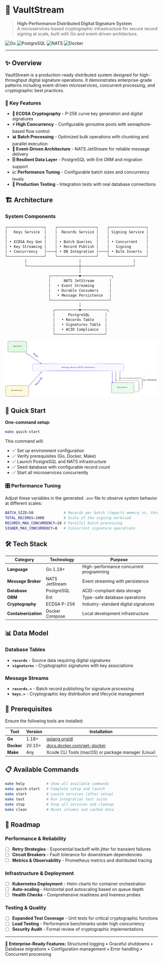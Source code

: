 # 🔐 VaultStream

> **High-Performance Distributed Digital Signature System**  
> A microservices-based cryptographic infrastructure for secure record signing at scale, built with Go and event-driven architecture.

![Go](https://img.shields.io/badge/Go-1.18+-00ADD8?style=flat-square&logo=go)
![PostgreSQL](https://img.shields.io/badge/PostgreSQL-316192?style=flat-square&logo=postgresql&logoColor=white)
![NATS](https://img.shields.io/badge/NATS-27AAE1?style=flat-square&logo=nats.io&logoColor=white)
![Docker](https://img.shields.io/badge/Docker-2496ED?style=flat-square&logo=docker&logoColor=white)

---

## ✨ Overview

VaultStream is a production-ready distributed system designed for high-throughput digital signature operations. It demonstrates enterprise-grade patterns including event-driven microservices, concurrent processing, and cryptographic best practices.

### 🎯 Key Features

- **🔑 ECDSA Cryptography** - P-256 curve key generation and digital signatures
- **⚡ High Concurrency** - Configurable goroutine pools with semaphore-based flow control
- **📊 Batch Processing** - Optimized bulk operations with chunking and parallel execution
- **🔄 Event-Driven Architecture** - NATS JetStream for reliable message delivery
- **🗄️ Resilient Data Layer** - PostgreSQL with Ent ORM and migration support
- **📈 Performance Tuning** - Configurable batch sizes and concurrency levels
- **🧪 Production Testing** - Integration tests with real database connections

## 🏗️ Architecture

### System Components

```
┌─────────────────┐    ┌──────────────────┐    ┌─────────────────┐
│   Keys Service  │    │  Records Service │    │ Signing Service │
│                 │    │                  │    │                 │
│ • ECDSA Key Gen │    │ • Batch Queries  │    │ • Concurrent    │
│ • Key Streaming │    │ • Record Publish │    │   Signing       │
│ • Concurrency   │────┤ • DB Integration │────┤ • Bulk Inserts  │
└─────────────────┘    └──────────────────┘    └─────────────────┘
         │                        │                        │
         └────────────────────────┼────────────────────────┘
                                  │
                    ┌─────────────▼──────────────┐
                    │      NATS JetStream       │
                    │   • Event Streaming       │
                    │   • Durable Consumers     │
                    │   • Message Persistence   │
                    └───────────────────────────┘
                                  │
                      ┌───────────▼────────────┐
                      │      PostgreSQL       │
                      │   • Records Table     │
                      │   • Signatures Table  │
                      │   • ACID Compliance   │
                      └───────────────────────┘
```

![VaultStream Architecture Diagram](./docs/vaultstream-architecture.png "VaultStream Architecture Diagram")

## 🚀 Quick Start

**One-command setup:**

```bash
make quick-start
```

This command will:

- ✅ Set up environment configuration
- ✅ Verify prerequisites (Go, Docker, Make)
- ✅ Launch PostgreSQL and NATS infrastructure
- ✅ Seed database with configurable record count
- ✅ Start all microservices concurrently

### 🎛️ Performance Tuning

Adjust these variables in the generated `.env` file to observe system behavior at different scales:

```bash
BATCH_SIZE=50              # Records per batch (impacts memory vs. throughput)
TOTAL_RECORDS=1000         # Scale of the signing workload
RECORDS_MAX_CONCURRENCY=10 # Parallel batch processing
SIGNER_MAX_CONCURRENCY=8   # Concurrent signature operations
```

## 🛠️ Tech Stack

| Category             | Technology     | Purpose                                 |
| -------------------- | -------------- | --------------------------------------- |
| **Language**         | Go 1.18+       | High-performance concurrent programming |
| **Message Broker**   | NATS JetStream | Event streaming with persistence        |
| **Database**         | PostgreSQL     | ACID-compliant data storage             |
| **ORM**              | Ent            | Type-safe database operations           |
| **Cryptography**     | ECDSA P-256    | Industry-standard digital signatures    |
| **Containerization** | Docker Compose | Local development infrastructure        |

## 📊 Data Model

### Database Tables

- **`records`** - Source data requiring digital signatures
- **`signatures`** - Cryptographic signatures with key associations

### Message Streams

- **`records.>`** - Batch record publishing for signature processing
- **`keys.>`** - Cryptographic key distribution and lifecycle management

## 🔧 Prerequisites

Ensure the following tools are installed:

| Tool       | Version | Installation                                                      |
| ---------- | ------- | ----------------------------------------------------------------- |
| **Go**     | 1.18+   | [golang.org/dl](https://golang.org/dl/)                           |
| **Docker** | 20.10+  | [docs.docker.com/get-docker](https://docs.docker.com/get-docker/) |
| **Make**   | Any     | Xcode CLI Tools (macOS) or package manager (Linux)                |

## 📋 Available Commands

```bash
make help          # Show all available commands
make quick-start   # Complete setup and launch
make start         # Launch services (after setup)
make test          # Run integration test suite
make stop          # Stop all services and cleanup
make clean         # Reset volumes and cached data
```

## 🔮 Roadmap

### Performance & Reliability

- [ ] **Retry Strategies** - Exponential backoff with jitter for transient failures
- [ ] **Circuit Breakers** - Fault tolerance for downstream dependencies
- [ ] **Metrics & Observability** - Prometheus metrics and distributed tracing

### Infrastructure & Deployment

- [ ] **Kubernetes Deployment** - Helm charts for container orchestration
- [ ] **Auto-scaling** - Horizontal pod autoscaling based on queue depth
- [ ] **Health Checks** - Comprehensive readiness and liveness probes

### Testing & Quality

- [ ] **Expanded Test Coverage** - Unit tests for critical cryptographic functions
- [ ] **Load Testing** - Performance benchmarks under high concurrency
- [ ] **Security Audit** - Formal review of cryptographic implementations

---

**🏢 Enterprise-Ready Features:** Structured logging • Graceful shutdowns • Database migrations • Configuration management • Error handling • Concurrent processing
